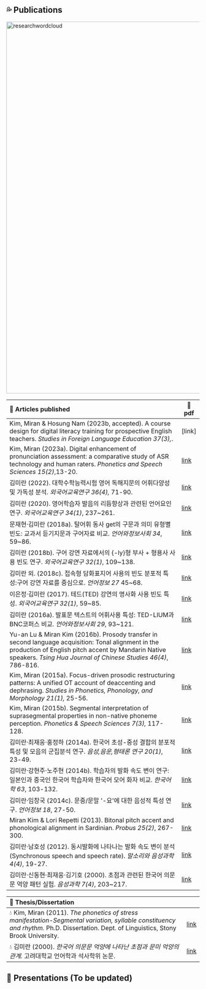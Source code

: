 ## 💦 Publications

<img width="969" alt="researchwordcloud" src="https://user-images.githubusercontent.com/99416359/215932667-046db05e-4ee4-440a-bb63-5a6c0ffcb3c4.png">

|📖 **Articles published**|📎 pdf|
|:---|---|
| Kim, Miran & Hosung Nam (2023b, accepted). A course design for digital literacy training for prospective English teachers. _Studies in Foreign Language Education 37(3),_.  | [link]|  
| Kim, Miran (2023a). Digital enhancement of pronunciation assessment: a comparative study of ASR technology and human raters. _Phonetics and Speech Sciences 15(2)_,13-20.  | [link](https://www.eksss.org/download/download_pdf?pid=pss-15-2-13)|  
| 김미란 (2022). 대학수학능력시험 영어 독해지문의 어휘다양성 및 가독성 분석. _외국어교육연구 36(4),_ 71-90.  | [link](https://www.kci.go.kr/kciportal/landing/article.kci?arti_id=ART002898744#none)|  
| 김미란 (2020). 영어학습자 발음의 리듬향상과 관련된 언어요인 연구. _외국어교육연구 34(1)_, 237~261. |[link](https://www.kci.go.kr/kciportal/landing/article.kci?arti_id=ART002561221)|
| 문재현·김미란 (2018a). 탈어휘 동사 get의 구문과 의미 유형별 빈도: 교과서 듣기지문과 구어자료 비교. _언어와정보사회 34_, 59~86.|[link](https://www.kci.go.kr/kciportal/ci/sereArticleSearch/ciSereArtiView.kci?sereArticleSearchBean.artiId=ART002372663)|
|김미란 (2018b). 구어 강연 자료에서의 {-ly}형 부사 + 형용사 사용 빈도 연구. _외국어교육연구 32(1)_, 109~138.|[link](https://www.kci.go.kr/kciportal/ci/sereArticleSearch/ciSereArtiView.kci?sereArticleSearchBean.artiId=ART002317721)|
|김미란 외. (2018c). 접속형 담화표지어 사용의 빈도 분포적 특성:구어 강연 자료를 중심으로. _언어정보 27_ 45~68. |[link](https://www.kci.go.kr/kciportal/ci/sereArticleSearch/ciSereArtiView.kci?sereArticleSearchBean.artiId=ART002394793)|
|이은정·김미란 (2017). 테드(TED) 강연의 명사화 사용 빈도 특성. _외국어교육연구 32(1)_, 59~85.|[link](https://www.kci.go.kr/kciportal/ci/sereArticleSearch/ciSereArtiView.kci?sereArticleSearchBean.artiId=ART002198335)|
|김미란 (2016a). 발표문 텍스트의 어휘사용 특성: TED-LIUM과 BNC코퍼스 비교. _언어와정보사회 29_, 93~121.|[link](https://www.kci.go.kr/kciportal/ci/sereArticleSearch/ciSereArtiView.kci?sereArticleSearchBean.artiId=ART002169726)|
|Yu-an Lu & Miran Kim (2016b). Prosody transfer in second language acquisition: Tonal alignment in the production of English pitch accent by Mandarin Native speakers. _Tsing Hua Journal of Chinese Studies 46(4)_, 786-816.|[link](https://thjcs.site.nthu.edu.tw/var/file/452/1452/img/2746/Z-WW579-04.pdf)|
|Kim, Miran (2015a). Focus-driven prosodic restructuring patterns: A unified OT account of deaccenting and dephrasing. _Studies in Phonetics, Phonology, and Morphology 21(1),_ 25-56.|[link](https://www.kci.go.kr/kciportal/ci/sereArticleSearch/ciSereArtiView.kci?sereArticleSearchBean.artiId=ART001985528)|
|Kim, Miran (2015b). Segmental interpretation of suprasegmental properties in non-native phoneme perception. _Phonetics & Speech Sciences 7(3),_ 117-128.|[link](https://www.kci.go.kr/kciportal/ci/sereArticleSearch/ciSereArtiView.kci?sereArticleSearchBean.artiId=ART002036419)|
| 김미란·최재웅·홍정하 (2014a). 한국어 초성-중성 결합의 분포적 특성 및 모음의 군집분석 연구. _음성,음운,형태론 연구 20(1)_, 23-49.|[link](https://www.kci.go.kr/kciportal/ci/sereArticleSearch/ciSereArtiView.kci?sereArticleSearchBean.artiId=ART001868835)|
|김미란·강현주·노주현 (2014b). 학습자의 발화 속도 변이 연구: 일본인과 중국인 한국어 학습자와 한국어 모어 화자 비교. _한국어학 63_, 103-132.|[link](https://www.kci.go.kr/kciportal/ci/sereArticleSearch/ciSereArtiView.kci?sereArticleSearchBean.artiId=ART001875987)|
|김미란·임창국 (2014c). 문중/문말 '-요'에 대한 음성적 특성 연구. _언어정보 18_, 27-50.|[link](https://www.kci.go.kr/kciportal/ci/sereArticleSearch/ciSereArtiView.kci?sereArticleSearchBean.artiId=ART001859145)|
|Miran Kim & Lori Repetti (2013). Bitonal pitch accent and phonological alignment in Sardinian. _Probus 25(2)_, 267-300.|[link](https://www.sunysb.edu/commcms/linguistics/faculty/lori.repetti/files/Kim%20and%20Repetti%202013.pdf)|
|김미란·남호성 (2012). 동시발화에 나타나는 발화 속도 변이 분석(Synchronous speech and speech rate). _말소리와 음성과학 4(4)_, 19-27.|[link](https://www.kci.go.kr/kciportal/ci/sereArticleSearch/ciSereArtiView.kci?sereArticleSearchBean.artiId=ART001722548)|
|김미란·신동현·최재웅·김기호 (2000). 초점과 관련된 한국어 의문문 억양 패턴 실험. _음성과학 7(4)_, 203~217.|[link](https://koreascience.kr/article/JAKO200015637240334.page)|

|🌱 **Thesis/Dissertation**||
|:--|--|
|💧 Kim, Miran (2011). _The phonetics of stress manifestation-Segmental variation, syllable constituency and rhythm._ Ph.D. Dissertation. Dept. of Linguistics, Stony Brook University. |[link](https://www.stonybrook.edu/commcms/linguistics/_pdf/dissertation/Mi-ran_Kim_2011_dissertation.pdf)|
|💧 김미란 (2000). _한국어 의문문 억양에 나타난 초점과 문미 억양의 관계._ 고려대학교 언어학과 석사학위 논문.|[link](https://academic.naver.com/article.naver?doc_id=9248720)|

## 🌿 Presentations (To be updated)  
